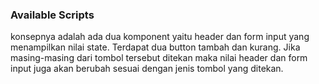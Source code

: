 ### Available Scripts

konsepnya adalah ada dua komponent yaitu header dan form input yang menampilkan nilai state. Terdapat dua button tambah dan kurang. Jika masing-masing dari tombol tersebut ditekan maka nilai header dan form input juga akan berubah sesuai dengan jenis tombol yang ditekan.